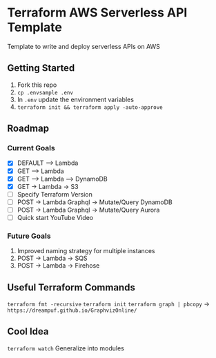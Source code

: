 # Terraform AWS Serverless API Template

Template to write and deploy serverless APIs on AWS

## Getting Started

1. Fork this repo
1. `cp .envsample .env`
1. In `.env` update the environment variables
1. `terraform init && terraform apply -auto-approve`

## Roadmap

### Current Goals

- [x] DEFAULT --> Lambda
- [x] GET --> Lambda
- [x] GET --> Lambda --> DynamoDB
- [x] GET -> Lambda -> S3
- [ ] Specify Terraform Version
- [ ] POST -> Lambda Graphql -> Mutate/Query DynamoDB
- [ ] POST -> Lambda Graphql -> Mutate/Query Aurora
- [ ] Quick start YouTube Video

### Future Goals

1. Improved naming strategy for multiple instances
1. POST -> Lambda -> SQS
1. POST -> Lambda -> Firehose

## Useful Terraform Commands

`terraform fmt -recursive`
`terraform init`
`terraform graph | pbcopy` -> `https://dreampuf.github.io/GraphvizOnline/`

## Cool Idea

`terraform watch`
Generalize into modules
